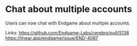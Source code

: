 # Chat about multiple accounts

Users can now chat with Endgame about multiple accounts.

Links:
https://github.com/Endgame-Labs/cerebro/pull/5138
https://linear.app/endgame/issue/END-4067
